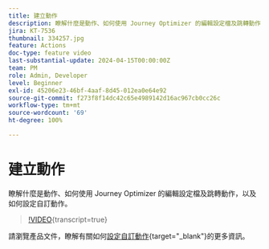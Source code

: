 ```yaml
---
title: 建立動作
description: 瞭解什麼是動作、如何使用 Journey Optimizer 的編輯設定檔及跳轉動作，以及如何設定自訂動作。
jira: KT-7536
thumbnail: 334257.jpg
feature: Actions
doc-type: feature video
last-substantial-update: 2024-04-15T00:00:00Z
team: PM
role: Admin, Developer
level: Beginner
exl-id: 45206e23-46bf-4aaf-8d45-012ea0e64e92
source-git-commit: f273f8f14dc42c65e4989142d16ac967cb0cc26c
workflow-type: tm+mt
source-wordcount: '69'
ht-degree: 100%

---
```


# 建立動作

瞭解什麼是動作、如何使用 Journey Optimizer 的編輯設定檔及跳轉動作，以及如何設定自訂動作。

>[!VIDEO](https://video.tv.adobe.com/v/3428396?quality=12&learn=on){transcript=true}

請瀏覽產品文件，瞭解有關如何[設定自訂動作](https://experienceleague.adobe.com/zh-hant/docs/journey-optimizer/using/configuration/configure-journeys/action-journeys/about-custom-action-configuration){target="_blank"}的更多資訊。
